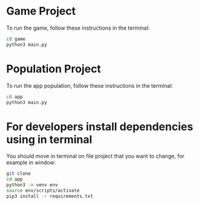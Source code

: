 # Game Project

To run the game, follow these instructions in the terminal:

```sh
cd game
python3 main.py
```

# Population Project

To run the app population, follow these instructions in the terminal:

```sh
cd app
python3 main.py
```

# For developers install dependencies using in terminal

You should move in terminal on file project that you want to change, for example in window:

```sh
git clone
cd app
python3 -m venv env
source env/scripts/activate
pip3 install -r requirements.txt
```